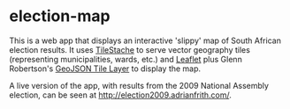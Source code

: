 election-map
============

This is a web app that displays an interactive 'slippy' map of South African election results. It uses [TileStache](http://tilestache.org/) to serve vector geography tiles (representing municipalities, wards, etc.) and [Leaflet](http://leafletjs.com/) plus Glenn Robertson's [GeoJSON Tile Layer](https://github.com/glenrobertson/leaflet-tilelayer-geojson) to display the map.

A live version of the app, with results from the 2009 National Assembly election, can be seen at http://election2009.adrianfrith.com/.
